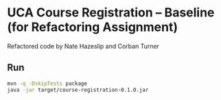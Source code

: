 # UCA Course Registration – Baseline (for Refactoring Assignment)

Refactored code by Nate Hazeslip and Corban Turner

## Run
```bash
mvn -q -DskipTests package
java -jar target/course-registration-0.1.0.jar
```
